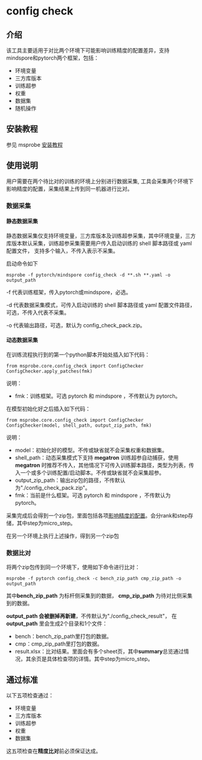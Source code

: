 # config check

## 介绍

该工具主要适用于对比两个环境下可能影响训练精度的配置差异，支持mindspore和pytorch两个框架，包括：

- 环境变量
- 三方库版本
- 训练超参
- 权重
- 数据集
- 随机操作


## 安装教程

参见 msprobe [安装教程](./01.installation.md)

## 使用说明

用户需要在两个待比对的训练的环境上分别进行数据采集, 工具会采集两个环境下影响精度的配置，采集结果上传到同一机器进行比对。

### 数据采集

#### 静态数据采集

静态数据采集仅支持环境变量，三方库版本及训练超参采集，其中环境变量，三方库版本默认采集，训练超参采集需要用户传入启动训练的 shell 脚本路径或 yaml 配置文件，
支持多个输入，不传入表示不采集。

启动命令如下
```shell
msprobe -f pytorch/mindspore config_check -d **.sh **.yaml -o output_path
```
-f 代表训练框架，传入pytorch或mindspore，必选。

-d 代表数据采集模式，可传入启动训练的 shell 脚本路径或 yaml 配置文件路径，可选，不传入代表不采集。

-o 代表输出路径，可选，默认为 config_check_pack.zip。

#### 动态数据采集


在训练流程执行到的第一个python脚本开始处插入如下代码：
```
from msprobe.core.config_check import ConfigChecker
ConfigChecker.apply_patches(fmk)
```

说明：

- fmk：训练框架。可选 pytorch 和 mindspore ，不传默认为 pytorch。

在模型初始化好之后插入如下代码：
```
from msprobe.core.config_check import ConfigChecker
ConfigChecker(model, shell_path, output_zip_path, fmk)
```

说明：

- model：初始化好的模型。不传或缺省就不会采集权重和数据集。
- shell_path：动态采集模式下支持 **megatron** 训练超参自动捕获，使用 **megatron** 时推荐不传入，其他情况下可传入训练脚本路径，类型为列表，传入一个或多个训练配置/启动脚本。不传或缺省就不会采集超参。
- output_zip_path：输出zip包的路径，不传默认为"./config_check_pack.zip"。
- fmk：当前是什么框架。可选 pytorch 和 mindspore ，不传默认为 pytorch。

采集完成后会得到一个zip包，里面包括各项[影响精度的配置](#介绍)。会分rank和step存储，其中step为micro_step。

在另一个环境上执行上述操作，得到另一个zip包

### 数据比对

将两个zip包传到同一个环境下，使用如下命令进行比对：

```shell
msprobe -f pytorch config_check -c bench_zip_path cmp_zip_path -o output_path
```

其中**bench_zip_path** 为标杆侧采集到的数据， **cmp_zip_path** 为待对比侧采集到的数据。

**output_path 会被删掉再新建**，不传默认为"./config_check_result"， 在 **output_path** 里会生成2个目录和1个文件：
- bench：bench_zip_path里打包的数据。
- cmp：cmp_zip_path里打包的数据。
- result.xlsx：比对结果。里面会有多个sheet页，其中**summary**总览通过情况，其余页是具体检查项的详情。其中step为micro_step。

## 通过标准

以下五项检查通过：

- 环境变量
- 三方库版本
- 训练超参
- 权重
- 数据集

这五项检查在**精度比对**前必须保证达成。
